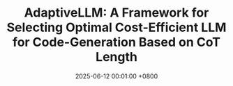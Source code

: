---
title:          "AdaptiveLLM: A Framework for Selecting Optimal Cost-Efficient LLM for Code-Generation Based on CoT Length"
date:           2025-06-12 00:01:00 +0800
selected:       true
pub:            "Internetware"
pub_date:       "2025"
# abstract: >-
#   While Large Language Models (LLMs) have significantly advanced code generation efficiency, they face inherent challenges in balancing performance and inference costs across diverse programming tasks. Dynamically selecting the optimal LLM based on task difficulty and resource constraints offers a promising approach to achieve an optimal balance between efficiency and performance. However, existing model selection methods are resource-intensive and often neglect cost efficiency. Moreover, these approaches rely on human-annotated difficulty labels that are frequently inaccessible in real-world settings and may not align with the LLM's own assessment of task difficulty. In this paper, we introduce AdaptiveLLM, a framework that dynamically selects optimal LLMs for a given coding task by automatically assessing task difficulty. Our framework first estimates task difficulty using Chain-of-Thought lengths generated by reasoning model, clusters these into three difficulty levels via k-means, and fine-tunes CodeBERT to embed difficulty-aware features. A trained XGBoost classifier then selects the best model for each problem, optimizing the performance-cost trade-off. Experimental results show that AdaptiveLLM achieves a 7.86% improvement in pass@1 score while reducing resource consumption by 88.9% compared to baseline method ComplexityNet. When compared to a single model, AdaptiveLLM demonstrates an approximately 15% accuracy improvement, while maintaining the same level of cost consumption. Apart from that, the difficulty assessment using CoT provides more reliable selection criteria than human evaluation. Our replication package is available at https://github.com/cjhCoder7/AdaptiveLLM.

cover:          /assets/images/covers/AdaptiveLLM.png
authors:
  - Junhang Cheng
  - Fang Liu#
  - Chengru Wu
  - Li Zhang
links:
  Paper: https://arxiv.org/pdf/2506.10525
  Code: https://github.com/cjhCoder7/AdaptiveLLM
---